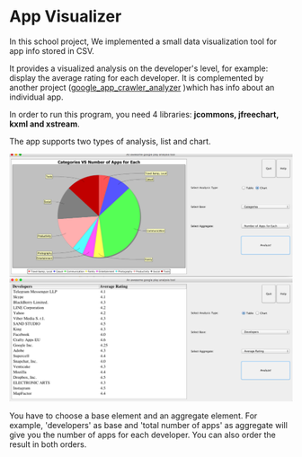 # App Visualizer
In this school project, We implemented a small data visualization tool for app info stored in CSV.

It provides a visualized analysis on the developer's level, for example: display the average rating for each developer.
It is complemented by another project ([google_app_crawler_analyzer](https://github.com/xingyz/google_app_crawler_analyzer) )which has info about an individual app. 

In order to run this program, you need 4 libraries: <b>jcommons, jfreechart, kxml and xstream</b>.

The app supports two types of analysis, list and chart. 

![alt tag](https://raw.githubusercontent.com/perceptron-XYZ/crawler_analysis/master/chartview.png)
![alt tag](https://raw.githubusercontent.com/perceptron-XYZ/crawler_analysis/master/tableview.png)

You have to choose a base element and an aggregate element. For example, 'developers' as base and 'total number of apps' as aggregate will give you the number of apps for each developer. You can also order the result in both orders.
